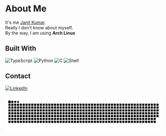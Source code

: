 # About Me

It's me [Janit Kumar](https://github.com/MineNique).\
Really I don't know about myself. \
By the way, I am using **Arch Linux**

## Built With

![TypeScript](https://img.shields.io/badge/TypeScript-blue?style=for-the-badge&logo=typescript&logoColor=white)
![Python](https://img.shields.io/badge/Python-blue?style=for-the-badge&logo=python&logoColor=white)
![C](https://img.shields.io/badge/C-purple?style=for-the-badge&logo=c&logoColor=white)
![Shell](https://img.shields.io/badge/Shell-lightgrey?style=for-the-badge&logo=gnu-bash&logoColor=white)

## Contact

[![LinkedIn](https://img.shields.io/badge/LinkedIn-%230077B5.svg?style=for-the-badge&logo=linkedin&logoColor=white)](https://www.linkedin.com/in/janit-kumar-6ba110264/)

###

<img src="https://raw.githubusercontent.com/MineNique/MineNique/output/snake.svg" alt="Snake animation" />

###
